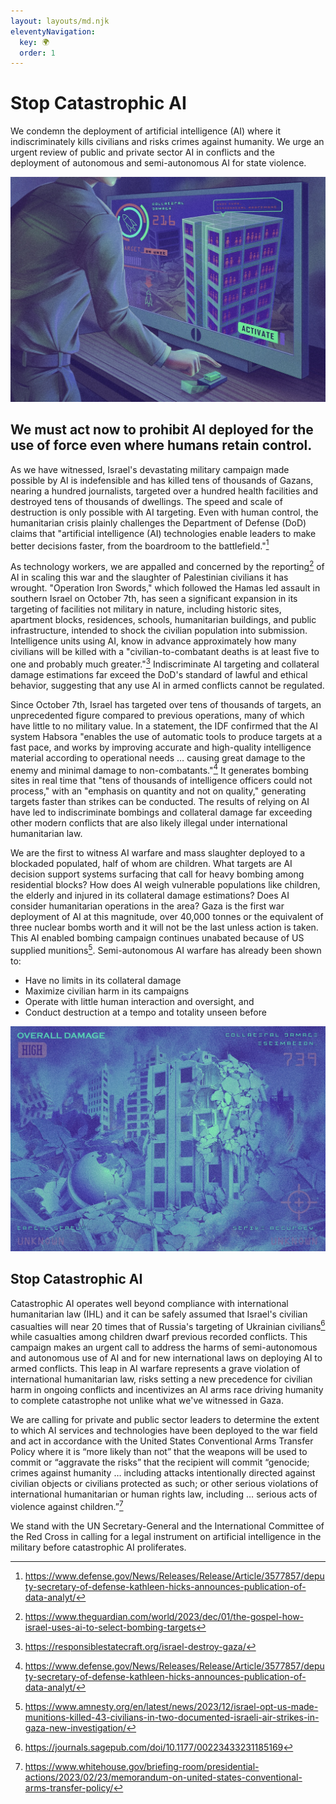 ```yaml
---
layout: layouts/md.njk
eleventyNavigation:
  key: 🌍
  order: 1
---
```

# Stop Catastrophic AI

We condemn the deployment of artificial intelligence (AI) where it indiscriminately kills civilians and risks crimes against humanity. We urge an urgent review of public and private sector AI in conflicts and the deployment of autonomous and semi-autonomous AI for state violence.

![AI Targeting](target.jpg)

## We must act now to prohibit AI deployed for the use of force even where humans retain control.

As we have witnessed, Israel's devastating military campaign made possible by AI is indefensible and has killed tens of thousands of Gazans, nearing a hundred journalists, targeted over a hundred health facilities and destroyed tens of thousands of dwellings. The speed and scale of destruction is only possible with AI targeting. Even with human control, the humanitarian crisis plainly challenges the Department of Defense (DoD) claims that "artificial intelligence (AI) technologies enable leaders to make better decisions faster, from the boardroom to the battlefield."[^1]

As technology workers, we are appalled and concerned by the reporting[^2] of AI in scaling this war and the slaughter of Palestinian civilians it has wrought. "Operation Iron Swords," which followed the Hamas led assault in southern Israel on October 7th, has seen a significant expansion in its targeting of facilities not military in nature, including historic sites, apartment blocks, residences, schools, humanitarian buildings, and public infrastructure, intended to shock the civilian population into submission. Intelligence units using AI, know in advance approximately how many civilians will be killed with a "civilian-to-combatant deaths is at least five to one and probably much greater."[^3] Indiscriminate AI targeting and collateral damage estimations far exceed the DoD's standard of lawful and ethical behavior, suggesting that any use AI in armed conflicts cannot be regulated.

Since October 7th, Israel has targeted over tens of thousands of targets, an unprecedented figure compared to previous operations, many of which have little to no military value. In a statement, the IDF confirmed that the AI system Habsora "enables the use of automatic tools to produce targets at a fast pace, and works by improving accurate and high-quality intelligence material according to operational needs … causing great damage to the enemy and minimal damage to non-combatants."[^1] It generates bombing sites in real time that "tens of thousands of intelligence officers could not process," with an "emphasis on quantity and not on quality," generating targets faster than strikes can be conducted. The results of relying on AI have led to indiscriminate bombings and collateral damage far exceeding other modern conflicts that are also likely illegal under international humanitarian law.

We are the first to witness AI warfare and mass slaughter deployed to a blockaded populated, half of whom are children. What targets are AI decision support systems surfacing that call for heavy bombing among residential blocks? How does AI weigh vulnerable populations like children, the elderly and injured in its collateral damage estimations? Does AI consider humanitarian operations in the area? Gaza is the first war deployment of AI at this magnitude, over 40,000 tonnes or the equivalent of three nuclear bombs worth and it will not be the last unless action is taken. This AI enabled bombing campaign continues unabated because of US supplied munitions[^4]. Semi-autonomous AI warfare has already been shown to:

- Have no limits in its collateral damage
- Maximize civilian harm in its campaigns
- Operate with little human interaction and oversight, and
- Conduct destruction at a tempo and totality unseen before

![Nakba AI](nakba.jpg)

## Stop Catastrophic AI

Catastrophic AI operates well beyond compliance with international humanitarian law (IHL) and it can be safely assumed that Israel's civilian casualties will near 20 times that of Russia's targeting of Ukrainian civilians[^5] while casualties among children dwarf previous recorded conflicts. This campaign makes an urgent call to address the harms of semi-autonomous and autonomous use of AI and for new international laws on deploying AI to armed conflicts. This leap in AI warfare represents a grave violation of international humanitarian law, risks setting a new precedence for civilian harm in ongoing conflicts and incentivizes an AI arms race driving humanity to complete catastrophe not unlike what we've witnessed in Gaza.

We are calling for private and public sector leaders to determine the extent to which AI services and technologies have been deployed to the war field and act in accordance with the United States Conventional Arms Transfer Policy where it is “more likely than not” that the weapons will be used to commit or “aggravate the risks” that the recipient will commit “genocide; crimes against humanity … including attacks intentionally directed against civilian objects or civilians protected as such; or other serious violations of international humanitarian or human rights law, including … serious acts of violence against children.”[^6]

We stand with the UN Secretary-General and the International Committee of the Red Cross in calling for a legal instrument on artificial intelligence in the military before catastrophic AI proliferates.

[^1]:https://www.defense.gov/News/Releases/Release/Article/3577857/deputy-secretary-of-defense-kathleen-hicks-announces-publication-of-data-analyt/
[^2]:https://www.theguardian.com/world/2023/dec/01/the-gospel-how-israel-uses-ai-to-select-bombing-targets
[^3]:https://responsiblestatecraft.org/israel-destroy-gaza/
[^4]:https://www.amnesty.org/en/latest/news/2023/12/israel-opt-us-made-munitions-killed-43-civilians-in-two-documented-israeli-air-strikes-in-gaza-new-investigation/
[^5]:https://journals.sagepub.com/doi/10.1177/00223433231185169
[^6]:https://www.whitehouse.gov/briefing-room/presidential-actions/2023/02/23/memorandum-on-united-states-conventional-arms-transfer-policy/

<!-- <div class="container">

{% set postsCount = collections.posts | length %}
{% set latestPostsCount = postsCount | min(numberOfLatestPostsToShow) %}
<h1>Latest {{ latestPostsCount }} Post{% if latestPostsCount != 1 %}s{% endif %}</h1>

{% set postslist = collections.posts | head(-1 * numberOfLatestPostsToShow) %}
{% set postslistCounter = postsCount %}
{% include "postslist.njk" %}

{% set morePosts = postsCount - numberOfLatestPostsToShow %}
{% if morePosts > 0 %}
<p>{{ morePosts }} more post{% if morePosts != 1 %}s{% endif %} can be found in <a href="/blog/">the archive</a>.</p>
{% endif %}

</div>
{# List every content page in the project #}
{#
<ul>
	{%- for entry in collections.all %}
	<li><a href="{{ entry.url }}"><code>{{ entry.url }}</code></a></li>
	{%- endfor %}
</ul>
#} -->
